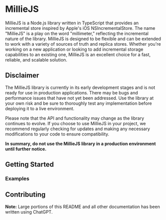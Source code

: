 # MillieJS

MillieJS is a Node.js library written in TypeScript that provides an incremental
store inspired by Apple's iOS NSIncrementalStore. The name "MillieJS" is a play
on the word "millimeter," reflecting the incremental nature of the library.
MillieJS is designed to be flexible and can be extended to work with a variety of
sources of truth and replica stores. Whether you're working on a new
application or looking to add incremental storage capabilities to an existing
one, MillieJS is an excellent choice for a fast, reliable, and scalable
solution.

## Disclaimer

The MillieJS library is currently in its early development stages and is not
ready for use in production applications. There may be bugs and performance
issues that have not yet been addressed. Use the library at your own risk and
be sure to thoroughly test any implementation before deploying it to a live
environment.

Please note that the API and functionality may change as the library continues
to evolve. If you choose to use MillieJS in your project, we recommend regularly
checking for updates and making any necessary modifications to your code to
ensure compatibility.

**In summary, do not use the MillieJS library in a production environment until
further notice.**

## Getting Started



### Examples

## Contributing



**Note:** Large portions of this README and all other documentation has been written
using ChatGPT.